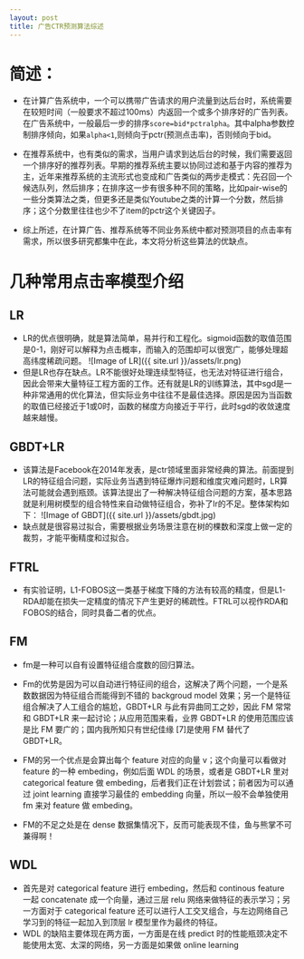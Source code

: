 ```yaml
---
layout: post
title: 广告CTR预测算法综述
---
```

# 简述：
* 在计算广告系统中，一个可以携带广告请求的用户流量到达后台时，系统需要在较短时间（一般要求不超过100ms）内返回一个或多个排序好的广告列表。在广告系统中，一般最后一步的排序```score=bid*pctralpha```。其中alpha参数控制排序倾向，如果```alpha<1```,则倾向于pctr(预测点击率)，否则倾向于bid。

* 在推荐系统中，也有类似的需求，当用户请求到达后台的时候，我们需要返回一个排序好的推荐列表。早期的推荐系统主要以协同过滤和基于内容的推荐为主，近年来推荐系统的主流形式也变成和广告类似的两步走模式：先召回一个候选队列，然后排序；在排序这一步有很多种不同的策略，比如pair-wise的一些分类算法之类，但更多还是类似Youtube之类的计算一个分数，然后排序；这个分数里往往也少不了item的pctr这个关键因子。

* 综上所述，在计算广告、推荐系统等不同业务系统中都对预测项目的点击率有需求，所以很多研究都集中在此，本文将分析这些算法的优缺点。

# 几种常用点击率模型介绍
## LR
* LR的优点很明确，就是算法简单，易并行和工程化。sigmoid函数的取值范围是0-1，刚好可以解释为点击概率，而输入的范围却可以很宽广，能够处理超高纬度稀疏问题。
![Image of LR]({{ site.url }}/assets/lr.png)
* 但是LR也存在缺点。LR不能很好处理连续型特征，也无法对特征进行组合，因此会带来大量特征工程方面的工作。还有就是LR的训练算法，其中sgd是一种非常通用的优化算法，但实际业务中往往不是最佳选择。原因是因为当函数的取值已经接近于1或0时，函数的梯度方向接近于平行，此时sgd的收敛速度越来越慢。

## GBDT+LR
* 该算法是Facebook在2014年发表，是ctr领域里面非常经典的算法。前面提到LR的特征组合问题，实际业务当遇到特征爆炸问题和维度灾难问题时，LR算法可能就会遇到瓶颈。该算法提出了一种解决特征组合问题的方案，基本思路就是利用树模型的组合特性来自动做特征组合，弥补了lr的不足。整体架构如下：
![Image of GBDT]({{ site.url }}/assets/gbdt.jpg)
* 缺点就是很容易过拟合，需要根据业务场景注意在树的棵数和深度上做一定的裁剪，才能平衡精度和过拟合。

## FTRL
* 有实验证明，L1-FOBOS这一类基于梯度下降的方法有较高的精度，但是L1-RDA却能在损失一定精度的情况下产生更好的稀疏性。FTRL可以视作RDA和FOBOS的结合，同时具备二者的优点。

## FM
* fm是一种可以自有设置特征组合度数的回归算法。
* Fm的优势是因为可以自动进行特征间的组合，这解决了两个问题，一个是系数数据因为特征组合而能得到不错的 backgroud model 效果；另一个是特征组合解决了人工组合的尴尬，GBDT+LR 与此有异曲同工之妙，因此 FM 常常和 GBDT+LR 来一起讨论；从应用范围来看，业界 GBDT+LR 的使用范围应该是比 FM 要广的；国内我所知只有世纪佳缘 [7]是使用 FM 替代了 GBDT+LR。

* FM的另一个优点是会算出每个 feature 对应的向量 v；这个向量可以看做对 feature 的一种 embeding，例如后面 WDL 的场景，或者是 GBDT+LR 里对 categorical feature 做 embeding，后者我们正在计划尝试；前者因为可以通过 joint learning 直接学习最佳的 embedding 向量，所以一般不会单独使用 fm 来对 feature 做 embeding。

* FM的不足之处是在 dense 数据集情况下，反而可能表现不佳，鱼与熊掌不可兼得啊！

## WDL
* 首先是对 categorical feature 进行 embeding，然后和 continous feature 一起 concatenate 成一个向量，通过三层 relu 网络来做特征的表示学习；另一方面对于 categorical feature 还可以进行人工交叉组合，与左边网络自己学习到的特征一起加入到顶层 lr 模型里作为最终的特征。
* WDL 的缺陷主要体现在两方面，一方面是在线 predict 时的性能瓶颈决定不能使用太宽、太深的网络，另一方面是如果做 online learning

